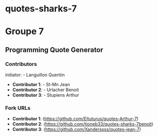 # quotes-sharks-7
# Groupe 7
## Programming Quote Generator

### Contributors
initiator: - Languillon Quentin
- **Contributor 1**: - St-Mn Jean
- **Contributor 2**: - Urlacher Benoit  
- **Contributor 3**: - Stupiens Arthur

### Fork URLs
- **Contributor 1**: (https://github.com/Eltuturus/quotes-Arthur-7)
- **Contributor 2**: (https://github.com/tioneb33/quotes-sharks-7benoit)
- **Contributor 3**: (https://github.com/Xanderssss/quotes-jean-7)
